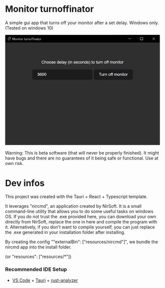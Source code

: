 # Monitor turnoffinator

A simple gui app that turns off your monitor after a set delay. Windows only. (Tested on windows 10)

![Example image](public/docs_example_img.png "Example image")

Warning: This is beta software (that will never be properly finished). It might have bugs and there are no guarantees of it being safe or functional. Use at own risk.

# Dev infos

This project was created with the Tauri + React + Typescript template.

It leverages "nircmd", an application created by NirSoft. It is a small command-line utility that allows you to do some useful tasks on windows OS. If you do not trust the .exe provided here, you can download your own directly from NirSoft, replace the one in here and compile the program with it. Alternatively, if you don't want to compile yourself, you can just replace the .exe generated in your installation folder after installing.

By creating the config ""externalBin": ["resources/nircmd"]", we bundle the nircmd app into the install folder.

(or "resources": ["resources/*"])

### Recommended IDE Setup

- [VS Code](https://code.visualstudio.com/) + [Tauri](https://marketplace.visualstudio.com/items?itemName=tauri-apps.tauri-vscode) + [rust-analyzer](https://marketplace.visualstudio.com/items?itemName=rust-lang.rust-analyzer)
